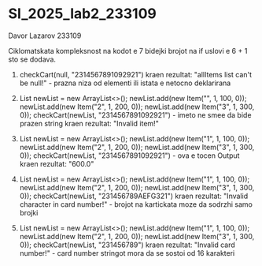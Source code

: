 # SI_2025_lab2_233109
Davor Lazarov 233109

Ciklomatskata kompleksnost na kodot e 7 bidejki brojot na if uslovi e 6 + 1 sto se dodava.

1. checkCart(null, "2314567891092921")
kraen rezultat: "allItems list can't be null!" - prazna niza od elementi ili istata e netocno deklarirana

2. List<Item> newList = new ArrayList<>();
newList.add(new Item("", 1, 100, 0));
newList.add(new Item("2", 1, 200, 0));
newList.add(new Item("3", 1, 300, 0));
checkCart(newList, "2314567891092921") - imeto ne smee da bide prazen string
kraen rezultat: "Invalid item!"

3. List<Item> newList = new ArrayList<>();
newList.add(new Item("1", 1, 100, 0));
newList.add(new Item("2", 1, 200, 0));
newList.add(new Item("3", 1, 300, 0));
checkCart(newList, "2314567891092921") - ova e tocen Output
kraen rezultat: "600.0"

4. List<Item> newList = new ArrayList<>();
newList.add(new Item("1", 1, 100, 0));
newList.add(new Item("2", 1, 200, 0));
newList.add(new Item("3", 1, 300, 0));
checkCart(newList, "231456789AEFG321")
kraen rezultat: "Invalid character in card number!" - brojot na kartickata moze da sodrzhi samo brojki

5. List<Item> newList = new ArrayList<>();
newList.add(new Item("1", 1, 100, 0));
newList.add(new Item("2", 1, 200, 0));
newList.add(new Item("3", 1, 300, 0));
checkCart(newList, "231456789")
kraen rezultat: "Invalid card number!" - card number stringot mora da se sostoi od 16 karakteri

